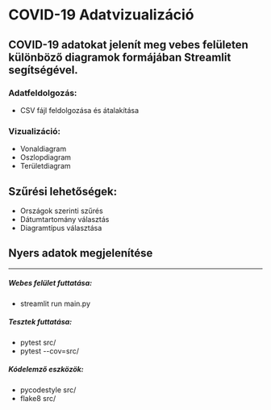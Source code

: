 # COVID-19 Adatvizualizáció
## COVID-19 adatokat jelenít meg vebes felületen különböző diagramok formájában Streamlit segítségével.

### Adatfeldolgozás: 
- CSV fájl feldolgozása és átalakítása

### Vizualizáció:
- Vonaldiagram
- Oszlopdiagram
- Területdiagram

## Szűrési lehetőségek:
- Országok szerinti szűrés
- Dátumtartomány választás
- Diagramtípus választása

## Nyers adatok megjelenítése

---

##### Webes felület futtatása:
- streamlit run main.py

##### Tesztek futtatása:
- pytest src/<br/>
- pytest --cov=src/

##### Kódelemző eszközök:
- pycodestyle src/<br/>
- flake8 src/
